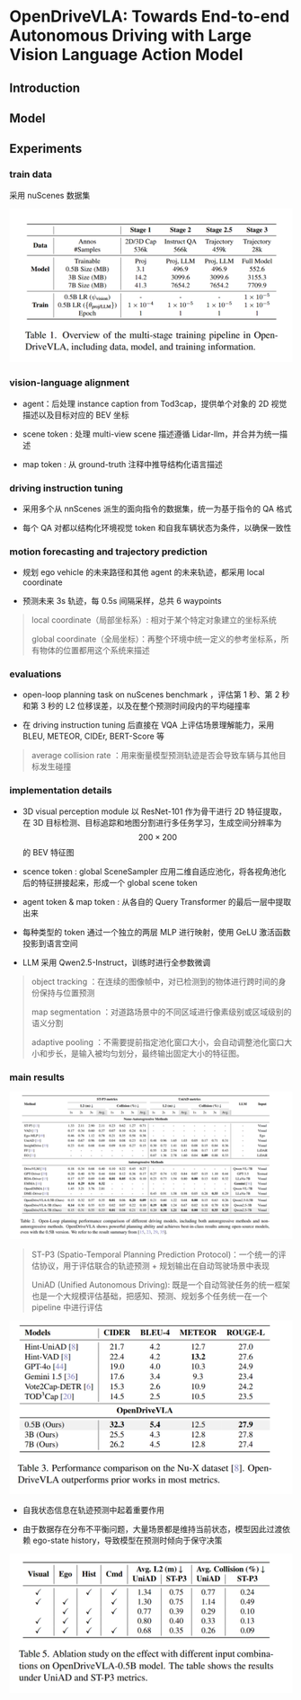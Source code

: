 # OpenDriveVLA: Towards End-to-end Autonomous Driving with  Large Vision Language Action Model

## Introduction



## Model




## Experiments

### train data 

采用 nuScenes 数据集

![OpenDriveVLA_overview_train_pipeline](./pictures/OpenDriveVLA_overview_train_pipeline.png)

### vision-language alignment

- agent：后处理 instance caption from Tod3cap，提供单个对象的 2D 视觉描述以及目标对应的 BEV 坐标

- scene token : 处理 multi-view scene 描述遵循 Lidar-llm，并合并为统一描述 

- map token : 从 ground-truth 注释中推导结构化语言描述

### driving instruction tuning 

- 采用多个从 nnScenes 派生的面向指令的数据集，统一为基于指令的 QA 格式

- 每个 QA 对都以结构化环境视觉 token 和自我车辆状态为条件，以确保一致性

### motion forecasting and trajectory prediction 

- 规划 ego vehicle 的未来路径和其他 agent 的未来轨迹，都采用 local coordinate

- 预测未来 3s 轨迹，每 0.5s 间隔采样，总共 6 waypoints

> local coordinate（局部坐标系）: 相对于某个特定对象建立的坐标系统
>
> global coordinate（全局坐标）：再整个环境中统一定义的参考坐标系，所有物体的位置都用这个系统来描述

### evaluations

- open-loop planning task on nuScenes benchmark ，评估第 1 秒、第 2 秒和第 3 秒的 L2 位移误差，以及在整个预测时间段内的平均碰撞率

- 在 driving instruction tuning 后直接在 VQA 上评估场景理解能力，采用 BLEU, METEOR, CIDEr, BERT-Score 等

> average collision rate ：用来衡量模型预测轨迹是否会导致车辆与其他目标发生碰撞

### implementation details

- 3D visual perception module 以 ResNet-101 作为骨干进行 2D 特征提取，在 3D 目标检测、目标追踪和地图分割进行多任务学习，生成空间分辨率为 $$200 \times 200$$ 的 BEV 特征图 

- scence token : global SceneSampler 应用二维自适应池化，将各视角池化后的特征拼接起来，形成一个 global scene token

- agent token & map token : 从各自的 Query Transformer 的最后一层中提取出来

- 每种类型的 token 通过一个独立的两层 MLP 进行映射，使用 GeLU 激活函数投影到语言空间

- LLM 采用 Qwen2.5-Instruct，训练时进行全参数微调 

> object tracking ：在连续的图像帧中，对已检测到的物体进行跨时间的身份保持与位置预测
>
> map segmentation ：对道路场景中的不同区域进行像素级别或区域级别的语义分割
>
> adaptive pooling ：不需要提前指定池化窗口大小，会自动调整池化窗口大小和步长，是输入被均匀划分，最终输出固定大小的特征图。

### main results 

![OpenDriveVLA_open-loop_planning_performance_comparison](./pictures/OpenDriveVLA_open-loop_planning_performance_comparison.png)

> ST-P3 (Spatio-Temporal Planning Prediction Protocol)：一个统一的评估协议，用于评估联合的轨迹预测 + 规划输出在自动驾驶场景中表现
>
> UniAD (Unified Autonomous Driving): 既是一个自动驾驶任务的统一框架也是一个大规模评估基础，把感知、预测、规划多个任务统一在一个 pipeline 中进行评估

![OpenDriveVLA_QA_performance](./pictures/OpenDriveVLA_QA_performance.png)


- 自我状态信息在轨迹预测中起着重要作用

- 由于数据存在分布不平衡问题，大量场景都是维持当前状态，模型因此过渡依赖 ego-state history，导致模型在预测时倾向于保守决策

![OpenDriveVLA_ablation](./pictures/%20OpenDriveVLA_ablation.png)





